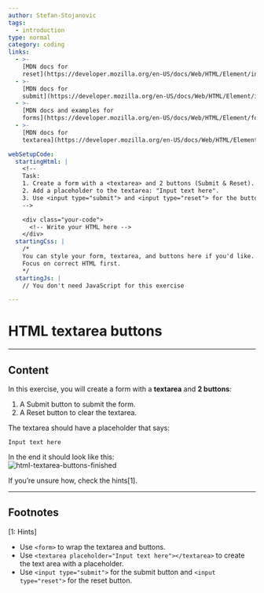 ```yaml
---
author: Stefan-Stojanovic
tags:
  - introduction
type: normal
category: coding
links:
  - >-
    [MDN docs for
    reset](https://developer.mozilla.org/en-US/docs/Web/HTML/Element/input/reset){website}
  - >-
    [MDN docs for
    submit](https://developer.mozilla.org/en-US/docs/Web/HTML/Element/input/submit){website}
  - >-
    [MDN docs and examples for
    forms](https://developer.mozilla.org/en-US/docs/Web/HTML/Element/form){website}
  - >-
    [MDN docs for
    textarea](https://developer.mozilla.org/en-US/docs/Web/HTML/Element/textarea){website}

webSetupCode:
  startingHtml: |
    <!-- 
    Task:
    1. Create a form with a <textarea> and 2 buttons (Submit & Reset).
    2. Add a placeholder to the textarea: "Input text here".
    3. Use <input type="submit"> and <input type="reset"> for the buttons.
    -->

    <div class="your-code">
      <!-- Write your HTML here -->
    </div>
  startingCss: |
    /* 
    You can style your form, textarea, and buttons here if you'd like.
    Focus on correct HTML first.
    */
  startingJs: |
    // You don't need JavaScript for this exercise

---
```


# HTML textarea buttons

---

## Content

In this exercise, you will create a form with a **textarea** and **2 buttons**:  
1. A Submit button to submit the form.  
2. A Reset button to clear the textarea.  

The textarea should have a placeholder that says:  
```plain-text
Input text here
```

In the end it should look like this:  
![html-textarea-buttons-finished](https://img.enkipro.com/f990f28d28916def77ccfb354c836a81.png)

If you’re unsure how, check the hints[1].

---

## Footnotes

[1: Hints]
- Use `<form>` to wrap the textarea and buttons.  
- Use `<textarea placeholder="Input text here"></textarea>` to create the text area with a placeholder.  
- Use `<input type="submit">` for the submit button and `<input type="reset">` for the reset button.  
